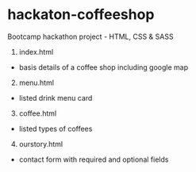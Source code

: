 # hackaton-coffeeshop

Bootcamp hackathon project - HTML, CSS & SASS

1. index.html

- basis details of a coffee shop including google map

2. menu.html

- listed drink menu card

3. coffee.html

- listed types of coffees

4. ourstory.html

- contact form with required and optional fields